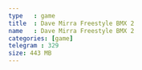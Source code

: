 ```yaml
---
type   : game
title  : Dave Mirra Freestyle BMX 2
name   : Dave Mirra Freestyle BMX 2
categories: [game]
telegram : 329
size: 443 MB
---
```



